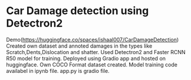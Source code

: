 
# Car Damage detection using Detectron2 
Demo(https://huggingface.co/spaces/ishaal007/CarDamageDetection)
Created own dataset and annoted damages in the types like Scratch,Dents,Dislocation and shatter.
Used Detectron2 and Faster RCNN R50 model for training.
Deployed using Gradio app and hosted on huggingface.
Own COCO Format dataset created. Model training code availabel in ipynb file.
app.py is gradio file.
